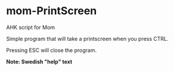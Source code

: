 # mom-PrintScreen
AHK script for Mom

Simple program that will take a printscreen when you press CTRL.

Pressing ESC will close the program.

**Note: Swedish "help"  text**

